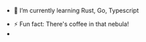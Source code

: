 <!-- ### Hi there 👋 -->

<!--
**gitscosh/gitscosh** is a ✨ _special_ ✨ repository because its `README.md` (this file) appears on your GitHub profile.

Here are some ideas to get you started:

- 🔭 I’m currently working on ... -->
- 🌱 I’m currently learning Rust, Go, Typescript
<!-- - 👯 I’m looking to collaborate on ...
- 🤔 I’m looking for help with ...
- 💬 Ask me about ...
- 📫 How to reach me: ...
- 😄 Pronouns: ... -->
- ⚡ Fun fact: There's coffee in that nebula!
- 
<!-- [![Scosh's GitHub stats](https://github-readme-stats-scotias-projects.vercel.app/api?username=gitscosh&hide=stars,issues&count_private=true&show_icons=true&theme=outrun)](https://github.com/anuraghazra/github-readme-stats) -->
